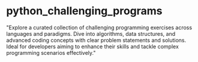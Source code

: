 # python_challenging_programs
"Explore a curated collection of challenging programming exercises across languages and paradigms. Dive into algorithms, data structures, and advanced coding concepts with clear problem statements and solutions. Ideal for developers aiming to enhance their skills and tackle complex programming scenarios effectively."

